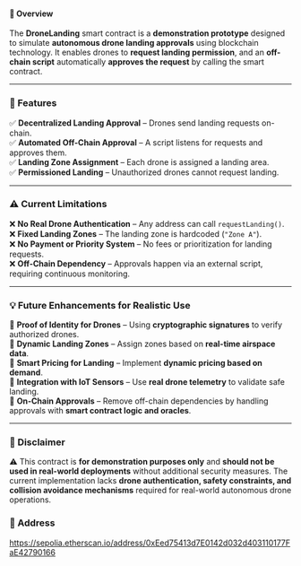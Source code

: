 
#### **📌 Overview**
The **DroneLanding** smart contract is a **demonstration prototype** designed to simulate **autonomous drone landing approvals** using blockchain technology. It enables drones to **request landing permission**, and an **off-chain script** automatically **approves the request** by calling the smart contract.

---

### **🚀 Features**
✅ **Decentralized Landing Approval** – Drones send landing requests on-chain.  
✅ **Automated Off-Chain Approval** – A script listens for requests and approves them.  
✅ **Landing Zone Assignment** – Each drone is assigned a landing area.  
✅ **Permissioned Landing** – Unauthorized drones cannot request landing.  

---

### **⚠️ Current Limitations**
❌ **No Real Drone Authentication** – Any address can call `requestLanding()`.  
❌ **Fixed Landing Zones** – The landing zone is hardcoded (`"Zone A"`).  
❌ **No Payment or Priority System** – No fees or prioritization for landing requests.  
❌ **Off-Chain Dependency** – Approvals happen via an external script, requiring continuous monitoring.  

---

### **💡 Future Enhancements for Realistic Use**
🔹 **Proof of Identity for Drones** – Using **cryptographic signatures** to verify authorized drones.  
🔹 **Dynamic Landing Zones** – Assign zones based on **real-time airspace data**.  
🔹 **Smart Pricing for Landing** – Implement **dynamic pricing based on demand**.  
🔹 **Integration with IoT Sensors** – Use **real drone telemetry** to validate safe landing.  
🔹 **On-Chain Approvals** – Remove off-chain dependencies by handling approvals with **smart contract logic and oracles**.  

---

### **📜 Disclaimer**
⚠️ This contract is **for demonstration purposes only** and **should not be used in real-world deployments** without additional security measures. The current implementation lacks **drone authentication, safety constraints, and collision avoidance mechanisms** required for real-world autonomous drone operations.

### **🚀 Address**
https://sepolia.etherscan.io/address/0xEed75413d7E0142d032d403110177FaE42790166


